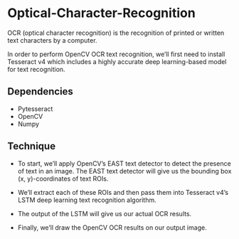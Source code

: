 # Optical-Character-Recognition

OCR (optical character recognition) is the recognition of printed or written text characters by a computer.

In order to perform OpenCV OCR text recognition, we’ll first need to install Tesseract v4 which includes a highly accurate deep learning-based model for text recognition.

## Dependencies ##

* Pytesseract
* OpenCV
* Numpy

## Technique ##

* To start, we’ll apply OpenCV’s EAST text detector to detect the presence of text in an image. The EAST text detector will give us the bounding box (x, y)-coordinates of text ROIs.

* We’ll extract each of these ROIs and then pass them into Tesseract v4’s LSTM deep learning text recognition algorithm.

* The output of the LSTM will give us our actual OCR results.

* Finally, we’ll draw the OpenCV OCR results on our output image.
